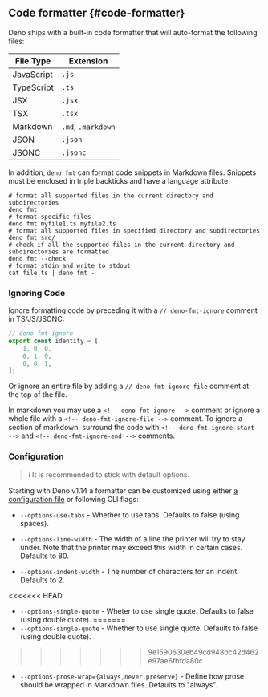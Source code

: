 ## Code formatter {#code-formatter}

Deno ships with a built-in code formatter that will auto-format the following files:

| File Type  | Extension          |
| ---------- | ------------------ |
| JavaScript | `.js`              |
| TypeScript | `.ts`              |
| JSX        | `.jsx`             |
| TSX        | `.tsx`             |
| Markdown   | `.md`, `.markdown` |
| JSON       | `.json`            |
| JSONC      | `.jsonc`           |

In addition, `deno fmt` can format code snippets in Markdown files. Snippets must be enclosed in triple backticks and
have a language attribute.

```shell
# format all supported files in the current directory and subdirectories
deno fmt
# format specific files
deno fmt myfile1.ts myfile2.ts
# format all supported files in specified directory and subdirectories
deno fmt src/
# check if all the supported files in the current directory and subdirectories are formatted
deno fmt --check
# format stdin and write to stdout
cat file.ts | deno fmt -
```

### Ignoring Code

Ignore formatting code by preceding it with a `// deno-fmt-ignore` comment in TS/JS/JSONC:

```ts
// deno-fmt-ignore
export const identity = [
    1, 0, 0,
    0, 1, 0,
    0, 0, 1,
];
```

Or ignore an entire file by adding a `// deno-fmt-ignore-file` comment at the top of the file.

In markdown you may use a `<!-- deno-fmt-ignore -->` comment or ignore a whole file with a
`<!-- deno-fmt-ignore-file -->` comment. To ignore a section of markdown, surround the code with
`<!-- deno-fmt-ignore-start -->` and `<!-- deno-fmt-ignore-end -->` comments.

### Configuration

> ℹ️ It is recommended to stick with default options.

Starting with Deno v1.14 a formatter can be customized using either
[a configuration file](../getting_started/configuration_file.md) or following CLI flags:

- `--options-use-tabs` - Whether to use tabs. Defaults to false (using spaces).

- `--options-line-width` - The width of a line the printer will try to stay under. Note that the printer may exceed this
  width in certain cases. Defaults to 80.

- `--options-indent-width` - The number of characters for an indent. Defaults to 2.

<<<<<<< HEAD
- `--options-single-quote` - Wheter to use single quote. Defaults to false (using double quote).
=======
- `--options-single-quote` - Whether to use single quote. Defaults to false
  (using double quote).
>>>>>>> 9e1590630eb49cd948bc42d462e97ae6fbfda80c

- `--options-prose-wrap={always,never,preserve}` - Define how prose should be wrapped in Markdown files. Defaults to
  "always".
